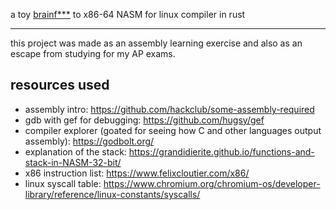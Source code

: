 a toy [brainf\*\*\*](https://en.wikipedia.org/wiki/Brainfuck) to x86-64 NASM for linux compiler in rust

---

this project was made as an assembly learning exercise and also as an escape from studying for my AP exams.

## resources used

- assembly intro: https://github.com/hackclub/some-assembly-required
- gdb with gef for debugging: https://github.com/hugsy/gef
- compiler explorer (goated for seeing how C and other languages output assembly): https://godbolt.org/
- explanation of the stack: https://grandidierite.github.io/functions-and-stack-in-NASM-32-bit/
- x86 instruction list: https://www.felixcloutier.com/x86/
- linux syscall table: https://www.chromium.org/chromium-os/developer-library/reference/linux-constants/syscalls/
